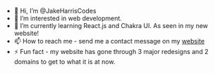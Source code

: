 - 👋 Hi, I’m @JakeHarrisCodes
- 👀 I’m interested in web development.
- 🌱 I’m currently learning React.js and Chakra UI. As seen in my new website!
- 📫 How to reach me - send me a contact message on my [website](https://jakeharriscodes.com/contact)
- ⚡ Fun fact - my website has gone through 3 major redesigns and 2 domains to get to what it is at now.

<!---
JakeHarrisCodes/JakeHarrisCodes is a ✨ special ✨ repository because its `README.md` (this file) appears on your GitHub profile.
You can click the Preview link to take a look at your changes.
--->
